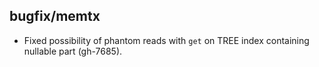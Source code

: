 ## bugfix/memtx

* Fixed possibility of phantom reads with `get` on TREE index containing
  nullable part (gh-7685).
